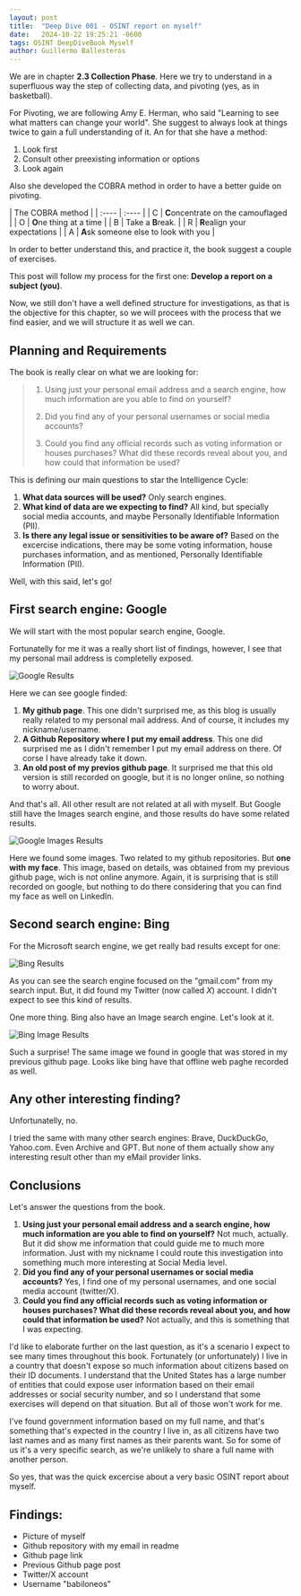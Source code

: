 ```yaml
---
layout: post
title:  "Deep Dive 001 - OSINT report on myself"
date:   2024-10-22 19:25:21 -0600
tags: OSINT DeepDiveBook Myself
author: Guillermo Ballesteros
---
```


We are in chapter **2.3 Collection Phase**.
Here we try to understand in a superfluous way the step of collecting data, and pivoting (yes, as in basketball).

For Pivoting, we are following Amy E. Herman, who said "Learning to see what matters can change your world". She suggest to always look at things twice to gain a full understanding of it. An for that she have a method:

1. Look first
2. Consult other preexisting information or options
3. Look again

Also she developed the COBRA method in order to have a better guide on pivoting.

| The COBRA method |
| :---- | :---- |
| C | **C**oncentrate on the camouflaged |
| O | **O**ne thing at a time |
| B | Take a **B**reak. |
| R | **R**ealign your expectations |
| A | **A**sk someone else to look with you |

In order to better understand this, and practice it, the book suggest a couple of exercises.

This post will follow my process for the first one: **Develop a report on a subject (you)**.

Now, we still don't have a well defined structure for investigations, as that is the objective for this chapter, so we will procees with the process that we find easier, and we will structure it as well we can.

## Planning and Requirements

The book is really clear on what we are looking for:

> 1. Using just your personal email address and a search engine, how much information are you able to find on yourself?
> 
> 2. Did you find any of your personal usernames or social media accounts?
> 
> 3. Could you find any official records such as voting information or houses purchases? What did these records reveal about you, and how could that information be used?

This is defining our main questions to star the Intelligence Cycle:

1. **What data sources will be used?** Only search engines.
2. **What kind of data are we expecting to find?** All kind, but specially social media accounts, and maybe Personally Identifiable Information (PII).
3. **Is there any legal issue or sensitivities to be aware of?** Based on the excercise indications, there may be some voting information, house purchases information, and as mentioned, Personally Identifiable Information (PII).

Well, with this said, let's go!

## First search engine: Google

We will start with the most popular search engine, Google.

Fortunatelly for me it was a really short list of findings, however, I see that my personal mail address is completelly exposed.

![Google Results](/assets/img/DeepDive001/googleResult.png)

Here we can see google finded:

1. **My github page**. This one didn't surprised me, as this blog is usually really related to my personal mail address. And of course, it includes my nickname/username.
2. **A Github Repository where I put my email address**. This one did surprised me as I didn't remember I put my email address on there. Of corse I have already take it down.
3. **An old post of my previos github page**. It surprised me that this old version is still recorded on google, but it is no longer online, so nothing to worry about.

And that's all. All other result are not related at all with myself.
But Google still have the Images search engine, and those results do have some related results.

![Google Images Results](/assets/img/DeepDive001/googleImagesResult.png)

Here we found some images. Two related to my github repositories. But **one with my face**.
This image, based on details, was obtained from my previous github page, wich is not online anymore.
Again, it is surprising that is still recorded on google, but nothing to do there considering that you can find my face as well on LinkedIn.

## Second search engine: Bing

For the Microsoft search engine, we get really bad results except for one:

![Bing Results](/assets/img/DeepDive001/bingResult.png)

As you can see the search engine focused on the "gmail.com" from my search input. But, it did found my Twitter (now called _X_) account. I didn't expect to see this kind of results.

One more thing. Bing also have an Image search engine. Let's look at it.

![Bing Image Results](/assets/img/DeepDive001/bingImageResult.png)

Such a surprise! The same image we found in google that was stored in my previous github page.
Looks like bing have that offline web paghe recorded as well.

## Any other interesting finding?

Unfortunatelly, no.

I tried the same with many other search engines: Brave, DuckDuckGo, Yahoo.com. Even Archive and GPT.
But none of them actually show any interesting result other than my eMail provider links.

## Conclusions

Let's answer the questions from the book.

1. **Using just your personal email address and a search engine, how much information are you able to find on yourself?** Not much, actually. But it did show me information that could guide me to much more information. Just with my nickname I could route this investigation into something much more interesting at Social Media level.
2. **Did you find any of your personal usernames or social media accounts?** Yes, I find one of my personal usernames, and one social media account (twitter/X).
3. **Could you find any official records such as voting information or houses purchases? What did these records reveal about you, and how could that information be used?** Not actually, and this is something that I was expecting.

I'd like to elaborate further on the last question, as it's a scenario I expect to see many times throughout this book. Fortunately (or unfortunately) I live in a country that doesn't expose so much information about citizens based on their ID documents. I understand that the United States has a large number of entities that could expose user information based on their email addresses or social security number, and so I understand that some exercises will depend on that situation. But all of those won't work for me.

I've found government information based on my full name, and that's something that's expected in the country I live in, as all citizens have two last names and as many first names as their parents want. So for some of us it's a very specific search, as we're unlikely to share a full name with another person.

So yes, that was the quick excercise about a very basic OSINT report about myself.

## Findings:

- Picture of myself
- Github repository with my email in readme
- Github page link
- Previous Github page post
- Twitter/X account
- Username "babiloneos"
